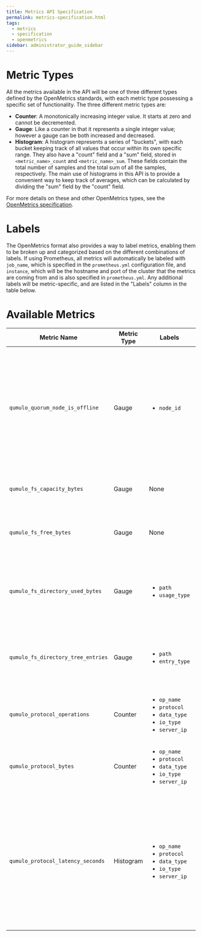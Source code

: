 ```yaml
---
title: Metrics API Specification
permalink: metrics-specification.html
tags:
  - metrics
  - specification
  - openmetrics
sidebar: administrator_guide_sidebar
---
```


# Metric Types

All the metrics available in the API will be one of three different types defined by the OpenMetrics standards, with each metric type possessing a specific set of functionality. The three different metric types are:

- **Counter**: A monotonically increasing integer value. It starts at zero and cannot be decremented.
- **Gauge**: Like a counter in that it represents a single integer value; however a gauge can be both increased and decreased.
- **Histogram**: A histogram represents a series of "buckets", with each bucket keeping track of all values that occur within its own specific range. They also have a "count" field and a "sum" field, stored in `<metric_name>_count` and `<metric_name>_sum`. These fields contain the total number of samples and the total sum of all the samples, respectively. The main use of histograms in this API is to provide a convenient way to keep track of averages, which can be calculated by dividing the "sum" field by the "count" field.

For more details on these and other OpenMetrics types, see the [OpenMetrics specification](https://github.com/OpenObservability/OpenMetrics/blob/main/specification/OpenMetrics.md#metric-types).

# Labels

The OpenMetrics format also provides a way to label metrics, enabling them to be broken up and categorized based on the different combinations of labels. If using Prometheus, all metrics will automatically be labeled with `job_name`, which is specified in the `prometheus.yml` configuration file, and `instance`, which will be the hostname and port of the cluster that the metrics are coming from and is also specified in `prometheus.yml`. Any additional labels will be metric-specific, and are listed in the "Labels" column in the table below.

# Available Metrics

<table>
  <thead>
    <tr>
      <th>Metric Name</th>
      <th>Metric Type</th>
      <th>Labels</th>
      <th>Description</th>
    </tr>
  </thead>
  <tbody>
    <tr>
      <td><code>qumulo_quorum_node_is_offline</code></td>
      <td>Gauge</td>
      <td>
        <ul>
          <li><code>node_id</code></li>
        </ul>
      </td>
      <td>The online status of each node in the cluster. The value will be either a 0 or a 1, with 0 representing a node being online, and 1 representing an offline node.</td>
    </tr>
    <tr>
      <td><code>qumulo_fs_capacity_bytes</code></td>
      <td>Gauge</td>
      <td>None</td>
      <td>The total amount of space in the cluster, in bytes.</td>
    </tr>
    <tr>
      <td><code>qumulo_fs_free_bytes</code></td>
      <td>Gauge</td>
      <td>None</td>
      <td>The amount of free space available in the cluster, in bytes.</td>
    </tr>
    <tr>
      <td><code>qumulo_fs_directory_used_bytes</code></td>
      <td>Gauge</td>
      <td>
        <ul>
          <li><code>path</code></li>
          <li><code>usage_type</code></li>
        </ul>
      </td>
      <td>The amount of space being used, broken up by the type of object using the data, in bytes.</td>
    </tr>
    <tr>
      <td><code>qumulo_fs_directory_tree_entries</code></td>
      <td>Gauge</td>
      <td>
        <ul>
          <li><code>path</code></li>
          <li><code>entry_type</code></li>
        </ul>
      </td>
      <td>The number of file system objects in the cluster, broken up by type of object.</td>
    </tr>
    <tr>
      <td><code>qumulo_protocol_operations</code></td>
      <td>Counter</td>
      <td>
        <ul>
          <li><code>op_name</code></li>
          <li><code>protocol</code></li>
          <li><code>data_type</code></li>
          <li><code>io_type</code></li>
          <li><code>server_ip</code></li>
        </ul>
      </td>
      <td>The number of protocol operations that have been completed.</td>
    </tr>
        <tr>
      <td><code>qumulo_protocol_bytes</code></td>
      <td>Counter</td>
      <td>
        <ul>
          <li><code>op_name</code></li>
          <li><code>protocol</code></li>
          <li><code>data_type</code></li>
          <li><code>io_type</code></li>
          <li><code>server_ip</code></li>
        </ul>
      </td>
      <td>Amount of bytes transferred by different protocol operations.</td>
    </tr>
        <tr>
      <td><code>qumulo_protocol_latency_seconds</code></td>
      <td>Histogram</td>
      <td>
        <ul>
          <li><code>op_name</code></li>
          <li><code>protocol</code></li>
          <li><code>data_type</code></li>
          <li><code>io_type</code></li>
          <li><code>server_ip</code></li>
        </ul>
      </td>
      <td>The total latency during protocol operations. The "count" field will contain the total number of each operation, and the single bucket will contain the total latency for that operation.</td>
    </tr>
  </tbody>
</table>
